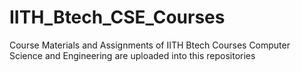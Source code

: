# IITH_Btech_CSE_Courses
Course Materials and Assignments of IITH Btech Courses Computer Science and Engineering
are uploaded into this repositories
